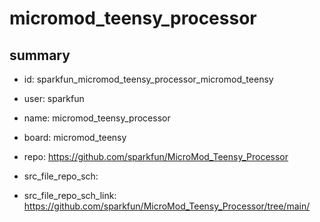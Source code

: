 # micromod_teensy_processor
 
## summary 
* id: sparkfun_micromod_teensy_processor_micromod_teensy
* user: sparkfun
* name: micromod_teensy_processor
* board: micromod_teensy
* repo: https://github.com/sparkfun/MicroMod_Teensy_Processor



* src_file_repo_sch: 
* src_file_repo_sch_link: https://github.com/sparkfun/MicroMod_Teensy_Processor/tree/main/




